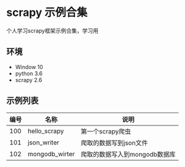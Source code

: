 # scrapy 示例合集

个人学习scrapy框架示例合集，学习用

## 环境

- Window 10
- python 3.6
- scrapy 2.6

## 示例列表

| 编号 | 名称           | 说明                          |
|------|----------------|-----------------------------|
| 100  | hello_scrapy   | 第一个scrapy爬虫              |
| 101  | json_writer    | 爬取的数据写到json文件        |
| 102  | mongodb_wirter | 爬取的数据写入到mongodb数据库 |
